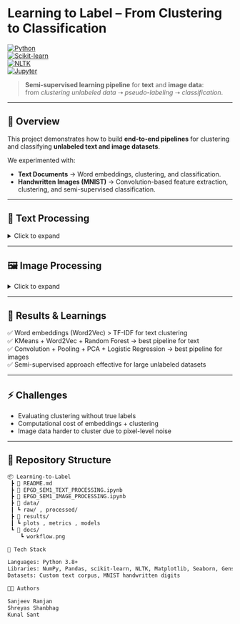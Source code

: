 # Learning to Label – From Clustering to Classification  

[![Python](https://img.shields.io/badge/Python-3.8%2B-blue.svg)](https://www.python.org/)  
[![Scikit-learn](https://img.shields.io/badge/Scikit--learn-ML-orange)](https://scikit-learn.org/)  
[![NLTK](https://img.shields.io/badge/NLTK-Text--Processing-green)](https://www.nltk.org/)  
[![Jupyter](https://img.shields.io/badge/Jupyter-Notebooks-orange.svg)](https://jupyter.org/)  

> **Semi-supervised learning pipeline** for **text** and **image data**:  
> from *clustering unlabeled data* ➝ *pseudo-labeling* ➝ *classification*.

---

## 📌 Overview  

This project demonstrates how to build **end-to-end pipelines** for clustering and classifying **unlabeled text and image datasets**.  

We experimented with:  
- **Text Documents** → Word embeddings, clustering, and classification.  
- **Handwritten Images (MNIST)** → Convolution-based feature extraction, clustering, and semi-supervised classification.  

---


## 📝 Text Processing  

<details>
<summary>Click to expand</summary>

### Problem  
Unlabeled text documents (5 topics) clustered and classified.  

### Steps  
1. **Preprocessing** – tokenization, stopword removal, lemmatization.  
2. **EDA** – word frequency, token count distribution.  
3. **Vectorization** – Word2Vec (100-d vectors).  
4. **Dimensionality Reduction** – PCA reduced to 5 components.  
5. **Clustering** – Compared KMeans, DBSCAN, Agglomerative.  
   - Best: **KMeans** (silhouette score: `0.2275`).  
6. **Classification** – Logistic Regression, Decision Tree, Random Forest, SVM, Gradient Boosting.  
   - Best: **Random Forest**.  

</details>

---

## 🖼 Image Processing  

<details>
<summary>Click to expand</summary>

### Problem  
Unlabeled MNIST digit images clustered and classified.  

### Approaches  
- **Flattening + PCA + Clustering**  
  - Reduced 784 → 87 features.  
  - Silhouette Score: `0.0725`.  

- **2D Convolution + PCA + Clustering**  
  - Filters: sobel_x, sobel_y, laplacian, sharpen, gaussian_3x3.  
  - Silhouette Score: `0.3373`.  

- **2D Convolution + MaxPooling + PCA + Classification**  
  - Features reduced to 980 → 130 PCA comps.  
  - Logistic Regression performed best.  
  - Silhouette Score: `0.0792`.  

</details>

---

## 🚀 Results & Learnings  

✅ Word embeddings (Word2Vec) > TF-IDF for text clustering  
✅ KMeans + Word2Vec + Random Forest → best pipeline for text  
✅ Convolution + Pooling + PCA + Logistic Regression → best pipeline for images  
✅ Semi-supervised approach effective for large unlabeled datasets  

---

## ⚡ Challenges  

- Evaluating clustering without true labels  
- Computational cost of embeddings + clustering  
- Image data harder to cluster due to pixel-level noise  

---

## 📂 Repository Structure  

```bash
📦 Learning-to-Label
 ┣ 📜 README.md
 ┣ 📓 EPGD_SEM1_TEXT_PROCESSING.ipynb
 ┣ 📓 EPGD_SEM1_IMAGE_PROCESSING.ipynb
 ┣ 📂 data/
 ┃ ┗ raw/ , processed/
 ┣ 📂 results/
 ┃ ┗ plots , metrics , models
 ┗ 📂 docs/
    ┗ workflow.png

🔧 Tech Stack

Languages: Python 3.8+
Libraries: NumPy, Pandas, scikit-learn, NLTK, Matplotlib, Seaborn, Gensim (Word2Vec)
Datasets: Custom text corpus, MNIST handwritten digits

👨‍💻 Authors

Sanjeev Ranjan
Shreyas Shanbhag
Kunal Sant
